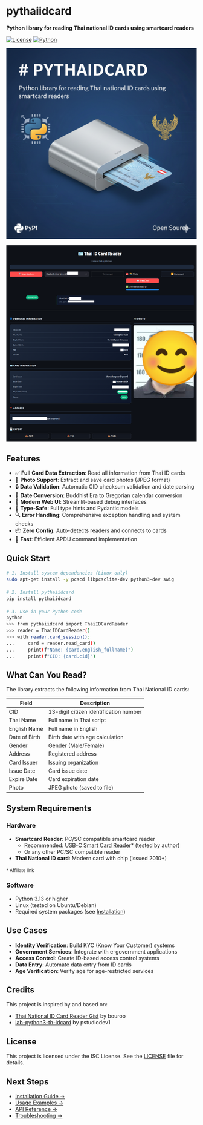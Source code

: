 # pythaiidcard

**Python library for reading Thai national ID cards using smartcard readers**

[![License](https://img.shields.io/badge/license-ISC-blue.svg)](https://github.com/ninyawee/pythaiidcard/blob/master/LICENSE)
[![Python](https://img.shields.io/badge/python-3.13+-blue.svg)](https://www.python.org/downloads/)

![pythaiidcard Cover](assets/pythaiidcard-cover.png)

![Thai ID Card Reader Demo](<assets/debug interface.png>)

## Features

- ✅ **Full Card Data Extraction**: Read all information from Thai ID cards
- 📸 **Photo Support**: Extract and save card photos (JPEG format)
- 🔒 **Data Validation**: Automatic CID checksum validation and date parsing
- 📅 **Date Conversion**: Buddhist Era to Gregorian calendar conversion
- 🎨 **Modern Web UI**: Streamlit-based debug interfaces
- 🐍 **Type-Safe**: Full type hints and Pydantic models
- 🔍 **Error Handling**: Comprehensive exception handling and system checks
- 📦 **Zero Config**: Auto-detects readers and connects to cards
- 🚀 **Fast**: Efficient APDU command implementation

## Quick Start

```bash
# 1. Install system dependencies (Linux only)
sudo apt-get install -y pcscd libpcsclite-dev python3-dev swig

# 2. Install pythaiidcard
pip install pythaiidcard

# 3. Use in your Python code
python
>>> from pythaiidcard import ThaiIDCardReader
>>> reader = ThaiIDCardReader()
>>> with reader.card_session():
...     card = reader.read_card()
...     print(f"Name: {card.english_fullname}")
...     print(f"CID: {card.cid}")
```

## What Can You Read?

The library extracts the following information from Thai National ID cards:

| Field | Description |
|-------|-------------|
| CID | 13-digit citizen identification number |
| Thai Name | Full name in Thai script |
| English Name | Full name in English |
| Date of Birth | Birth date with age calculation |
| Gender | Gender (Male/Female) |
| Address | Registered address |
| Card Issuer | Issuing organization |
| Issue Date | Card issue date |
| Expire Date | Card expiration date |
| Photo | JPEG photo (saved to file) |

## System Requirements

### Hardware
- **Smartcard Reader**: PC/SC compatible smartcard reader
  - Recommended: [USB-C Smart Card Reader](https://s.shopee.co.th/9zpLTwW3c8)* (tested by author)
  - Or any other PC/SC compatible reader
- **Thai National ID card**: Modern card with chip (issued 2010+)

<small>* Affiliate link</small>

### Software
- Python 3.13 or higher
- Linux (tested on Ubuntu/Debian)
- Required system packages (see [Installation](installation.md))

## Use Cases

- **Identity Verification**: Build KYC (Know Your Customer) systems
- **Government Services**: Integrate with e-government applications
- **Access Control**: Create ID-based access control systems
- **Data Entry**: Automate data entry from ID cards
- **Age Verification**: Verify age for age-restricted services

## Credits

This project is inspired by and based on:

- [Thai National ID Card Reader Gist](https://gist.github.com/bouroo/8b34daf5b7deed57ea54819ff7aeef6e) by bouroo
- [lab-python3-th-idcard](https://github.com/pstudiodev1/lab-python3-th-idcard) by pstudiodev1

## License

This project is licensed under the ISC License. See the [LICENSE](https://github.com/ninyawee/pythaiidcard/blob/master/LICENSE) file for details.

## Next Steps

- [Installation Guide →](installation.md)
- [Usage Examples →](usage.md)
- [API Reference →](api-reference.md)
- [Troubleshooting →](troubleshooting.md)
